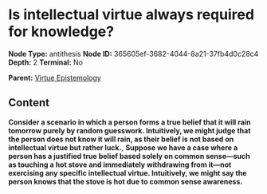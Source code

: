 # Is intellectual virtue always required for knowledge?

**Node Type:** antithesis
**Node ID:** 365605ef-3682-4044-8a21-37fb4d0c28c4
**Depth:** 2
**Terminal:** No

**Parent:** [Virtue Epistemology](virtue-epistemology.md)

## Content

**Consider a scenario in which a person forms a true belief that it will rain tomorrow purely by random guesswork. Intuitively, we might judge that the person does not know it will rain, as their belief is not based on intellectual virtue but rather luck.**, **Suppose we have a case where a person has a justified true belief based solely on common sense—such as touching a hot stove and immediately withdrawing from it—not exercising any specific intellectual virtue. Intuitively, we might say the person knows that the stove is hot due to common sense awareness.**
